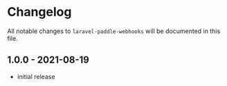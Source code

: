 # Changelog

All notable changes to `laravel-paddle-webhooks` will be documented in this file.

## 1.0.0 - 2021-08-19

- initial release
